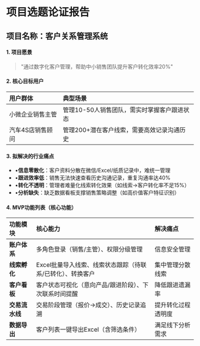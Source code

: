 # **项目选题论证报告**

## **项目名称**：客户关系管理系统

#### **1. 项目愿景**

> "通过数字化客户管理，帮助中小销售团队提升客户转化效率20%"

#### **2. 核心目标用户**

| 用户群体         | 典型场景                                    |
| :--------------- | :------------------------------------------ |
| 小微企业销售主管 | 管理10-50人销售团队，需实时掌握客户跟进状态 |
| 汽车4S店销售顾问 | 管理200+潜在客户线索，需要高效记录沟通历史  |

#### **3. 拟解决的行业痛点**

- •**信息零散化**：客户资料分散在微信/Excel/纸质记录中，难统一管理
- •**跟进效率低**：销售无法快速查看历史沟通记录，重复沟通率达40%
- •**转化不透明**：管理者难量化线索转化效果（如线索→客户转化率不足15%）
- •**分析缺失**：缺乏数据看板支撑销售策略调整（如高价值客户特征识别）

#### **4. MVP功能列表（核心功能）**

| 功能模块       | 核心能力                                                   | 解决痛点           |
| :------------- | :--------------------------------------------------------- | :----------------- |
| **账户体系**   | 多角色登录（销售/主管）、权限分级管理                      | 信息安全管理       |
| **线索孵化**   | Excel批量导入线索、线索状态跟踪（待联系/已转化）、转换客户 | 集中管理分散线索   |
| **客户看板**   | 客户状态可视化（意向产品/跟进阶段）、下次联系时间提醒      | 降低跟进遗漏率     |
| **交易流水线** | 交易阶段管理（报价→成交）、历史记录追溯                    | 提升转化过程透明度 |
| **数据导出**   | 客户列表一键导出Excel（含筛选条件）                        | 满足线下分析需求   |